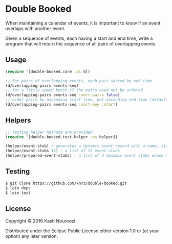 # Double Booked

When maintaining a calendar of events, it is important to know if an event overlaps with another event.

Given a sequence of events, each having a start and end time, write a program that will return the sequence of all pairs of overlapping events.

## Usage

```clojure
(require '[double-booked.core :as d])

;; for pairs of overlapping events, each pair sorted by end time
(d/overlapping-pairs events-seq)
;; for a little speed boost if the pairs need not be ordered
(d/overlapping-pairs events-seq :sort-pairs false)
;; order pairs by ascending start time, not ascending end time (default)
(d/overlapping-pairs events-seq :sort-key :start)
```

## Helpers
```clojure
;; Testing helper methods are provided
(require '[double-booked.test-helper :as helper])

(helper/event-stub) ; generates a dynamic event record with a name, start, and end time
(helper/event-stubs 12) ; a list of 12 event-stubs
(helper/prepared-event-stubs) ; a list of 4 dynamic event stubs whose overlapping-pairs solution is known
```

## Testing

```bash
$ git clone https://github.com/knrz/double-booked.git
$ lein deps
$ lein test
```

## License

Copyright © 2016 Kash Nouroozi

Distributed under the Eclipse Public License either version 1.0 or (at
your option) any later version.

